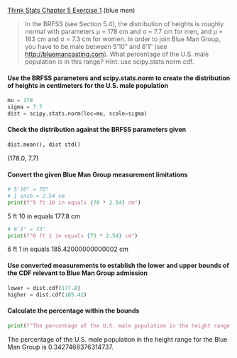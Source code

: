 [Think Stats Chapter 5 Exercise 1](http://greenteapress.com/thinkstats2/html/thinkstats2006.html#toc50) (blue men)

>In the BRFSS (see Section 5.4), the distribution of heights is roughly normal with parameters µ = 178 cm and σ = 7.7 cm for men, and µ = 163 cm and σ = 7.3 cm for women.
In order to join Blue Man Group, you have to be male between 5’10” and 6’1” (see http://bluemancasting.com). What percentage of the U.S. male population is in this range? Hint: use scipy.stats.norm.cdf.

#### Use the BRFSS parameters and scipy.stats.norm to create the distribution of heights in centimeters for the U.S. male population
```python
mu = 178
sigma = 7.7
dist = scipy.stats.norm(loc=mu, scale=sigma)
```
#### Check the distribution against the BRFSS parameters given
```python
dist.mean(), dist std()
```
(178.0, 7.7)

#### Convert the given Blue Man Group measurement limitations
```python
# 5'10" = 70"
# 1 inch = 2.54 cm
print(f"5 ft 10 in equals {70 * 2.54} cm")
```
5 ft 10 in equals 177.8 cm

```python
# 6'1" = 73" 
print(f"6 ft 1 in equals {73 * 2.54} cm")
```
6 ft 1 in equals 185.42000000000002 cm

#### Use converted measurements to establish the lower and upper bounds of the CDF relevant to Blue Man Group admission
```python
lower = dist.cdf(177.8)
higher = dist.cdf(185.42)
```

#### Calculate the percentage within the bounds
```python
print(f"The percentage of the U.S. male population in the height range for the Blue Man Group is {higher - lower}.")
```
The percentage of the U.S. male population in the height range for the Blue Man Group is 0.3427468376314737.
